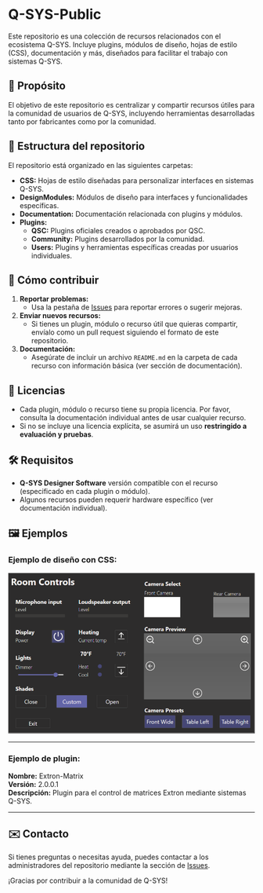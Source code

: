 # Q-SYS-Public

Este repositorio es una colección de recursos relacionados con el ecosistema Q-SYS. Incluye plugins, módulos de diseño, hojas de estilo (CSS), documentación y más, diseñados para facilitar el trabajo con sistemas Q-SYS.

## 🚀 Propósito
El objetivo de este repositorio es centralizar y compartir recursos útiles para la comunidad de usuarios de Q-SYS, incluyendo herramientas desarrolladas tanto por fabricantes como por la comunidad.

## 📂 Estructura del repositorio

El repositorio está organizado en las siguientes carpetas:

- **CSS:** Hojas de estilo diseñadas para personalizar interfaces en sistemas Q-SYS.
- **DesignModules:** Módulos de diseño para interfaces y funcionalidades específicas.
- **Documentation:** Documentación relacionada con plugins y módulos.
- **Plugins:**
  - **QSC:** Plugins oficiales creados o aprobados por QSC.
  - **Community:** Plugins desarrollados por la comunidad.
  - **Users:** Plugins y herramientas específicas creadas por usuarios individuales.

## 📝 Cómo contribuir

1. **Reportar problemas:**
   - Usa la pestaña de [Issues](https://github.com/) para reportar errores o sugerir mejoras.
2. **Enviar nuevos recursos:**
   - Si tienes un plugin, módulo o recurso útil que quieras compartir, envíalo como un pull request siguiendo el formato de este repositorio.
3. **Documentación:** 
   - Asegúrate de incluir un archivo `README.md` en la carpeta de cada recurso con información básica (ver sección de documentación).

## 📜 Licencias

- Cada plugin, módulo o recurso tiene su propia licencia. Por favor, consulta la documentación individual antes de usar cualquier recurso.
- Si no se incluye una licencia explícita, se asumirá un uso **restringido a evaluación y pruebas**.

## 🛠️ Requisitos

- **Q-SYS Designer Software** versión compatible con el recurso (especificado en cada plugin o módulo).
- Algunos recursos pueden requerir hardware específico (ver documentación individual).

## 🖼️ Ejemplos

### **Ejemplo de diseño con CSS:**
![Ejemplo CSS](./CSS/MicrosoftTeamsRoomCSS.1.0.0.0/content/uci1.png)

---

### **Ejemplo de plugin:**
**Nombre:** Extron-Matrix  
**Versión:** 2.0.0.1  
**Descripción:** Plugin para el control de matrices Extron mediante sistemas Q-SYS.

---

## ✉️ Contacto

Si tienes preguntas o necesitas ayuda, puedes contactar a los administradores del repositorio mediante la sección de [Issues](https://github.com/).

¡Gracias por contribuir a la comunidad de Q-SYS!
